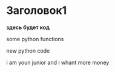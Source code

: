 # Заголовок1

**здесь будет код**

some python functions

new python code

i am youn junior and i whant more money
